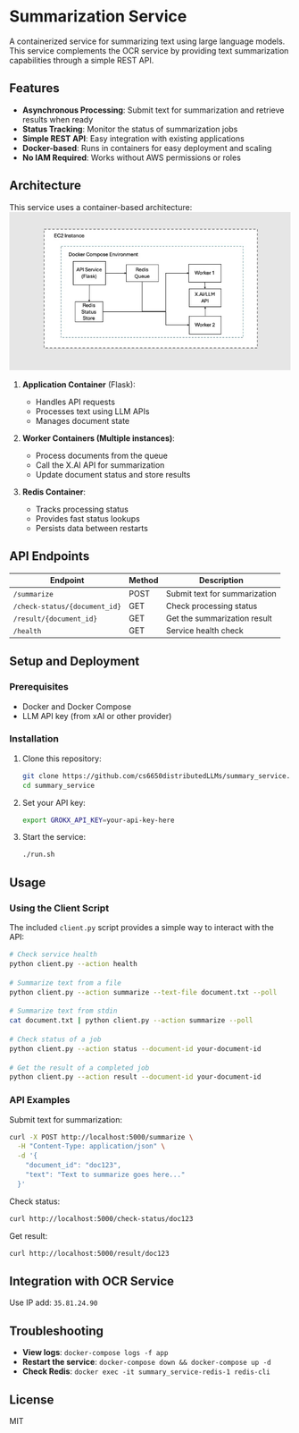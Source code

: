 # Summarization Service

A containerized service for summarizing text using large language models. This service complements the OCR service by providing text summarization capabilities through a simple REST API.

## Features

- **Asynchronous Processing**: Submit text for summarization and retrieve results when ready
- **Status Tracking**: Monitor the status of summarization jobs
- **Simple REST API**: Easy integration with existing applications
- **Docker-based**: Runs in containers for easy deployment and scaling
- **No IAM Required**: Works without AWS permissions or roles

## Architecture

This service uses a container-based architecture:
![alt text](Slide1.jpeg)

1. **Application Container** (Flask):
   - Handles API requests
   - Processes text using LLM APIs
   - Manages document state

2. **Worker Containers (Multiple instances)**:
   - Process documents from the queue
   - Call the X.AI API for summarization
   - Update document status and store results

3. **Redis Container**:
   - Tracks processing status
   - Provides fast status lookups
   - Persists data between restarts

## API Endpoints

| Endpoint | Method | Description |
|----------|--------|-------------|
| `/summarize` | POST | Submit text for summarization |
| `/check-status/{document_id}` | GET | Check processing status |
| `/result/{document_id}` | GET | Get the summarization result |
| `/health` | GET | Service health check |

## Setup and Deployment

### Prerequisites

- Docker and Docker Compose
- LLM API key (from xAI or other provider)

### Installation

1. Clone this repository:
   ```bash
   git clone https://github.com/cs6650distributedLLMs/summary_service.git
   cd summary_service
   ```

2. Set your API key:
   ```bash
   export GROKX_API_KEY=your-api-key-here
   ```

3. Start the service:
   ```bash
   ./run.sh
   ```

## Usage

### Using the Client Script

The included `client.py` script provides a simple way to interact with the API:

```bash
# Check service health
python client.py --action health

# Summarize text from a file
python client.py --action summarize --text-file document.txt --poll

# Summarize text from stdin
cat document.txt | python client.py --action summarize --poll

# Check status of a job
python client.py --action status --document-id your-document-id

# Get the result of a completed job
python client.py --action result --document-id your-document-id
```

### API Examples

Submit text for summarization:
```bash
curl -X POST http://localhost:5000/summarize \
  -H "Content-Type: application/json" \
  -d '{
    "document_id": "doc123",
    "text": "Text to summarize goes here..."
  }'
```

Check status:
```bash
curl http://localhost:5000/check-status/doc123
```

Get result:
```bash
curl http://localhost:5000/result/doc123
```

## Integration with OCR Service

Use IP add: ```35.81.24.90```

## Troubleshooting

- **View logs**: `docker-compose logs -f app`
- **Restart the service**: `docker-compose down && docker-compose up -d`
- **Check Redis**: `docker exec -it summary_service-redis-1 redis-cli`

## License

MIT
